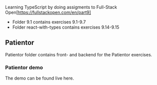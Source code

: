 Learning TypeScript by doing assigments to Full-Stack Open[https://fullstackopen.com/en/part9]

* Folder 9.1 contains exercises 9.1-9.7
* Folder react-with-types contains exercises 9.14-9.15

<h2>Patientor</h2>
Patientor folder contains front- and backend for the Patientor exercises.

<h3>Patientor demo</h3>
The demo can be found live here.
